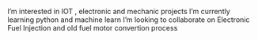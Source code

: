 I’m interested in IOT , electronic and mechanic projects
I’m currently learning python and machine learn
I’m looking to collaborate on Electronic Fuel Injection and old fuel motor convertion process 
